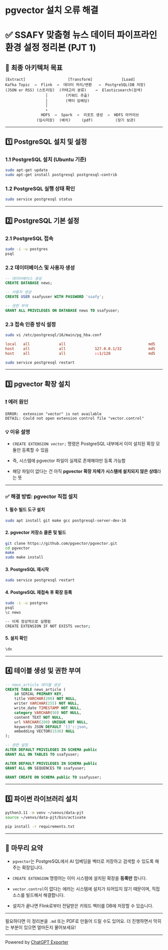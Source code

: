 # pgvector 설치 오류 해결

✅ SSAFY 맞춤형 뉴스 데이터 파이프라인 환경 설정 정리본 (PJT 1)
==========================================

📌 최종 아키텍처 목표
-------------

```
[Extract]                   [Transform]             [Load]
Kafka Topic  →  Flink  →  데이터 처리/변환   →  PostgreSQL(DB 저장)
(JSON or RSS) (스트리밍)  (카테고리 분류)    →  Elasticsearch(검색)
                  │        (키워드 추출)      
                  │        (벡터 임베딩)
                  │
                  ↓            
                HDFS  →  Spark  →  리포트 생성  →  HDFS 아카이브
              (임시저장)  (배치)     (pdf)          (장기 보관)
```

* * *

1️⃣ PostgreSQL 설치 및 설정
----------------------

### 1.1 PostgreSQL 설치 (Ubuntu 기준)

```bash
sudo apt-get update
sudo apt-get install postgresql postgresql-contrib
```

### 1.2 PostgreSQL 실행 상태 확인

```bash
sudo service postgresql status
```

* * *

2️⃣ PostgreSQL 기본 설정
--------------------

### 2.1 PostgreSQL 접속

```bash
sudo -i -u postgres
psql
```

### 2.2 데이터베이스 및 사용자 생성

```sql
-- 데이터베이스 생성
CREATE DATABASE news;

-- 사용자 생성
CREATE USER ssafyuser WITH PASSWORD 'ssafy';

-- 권한 부여
GRANT ALL PRIVILEGES ON DATABASE news TO ssafyuser;
```

### 2.3 접속 인증 방식 설정

```bash
sudo vi /etc/postgresql/16/main/pg_hba.conf
```

```conf
local   all             all                                     md5
host    all             all             127.0.0.1/32            md5
host    all             all             ::1/128                 md5
```

```bash
sudo service postgresql restart
```

* * *

3️⃣ pgvector 확장 설치
------------------

### ❗ 에러 원인

```
ERROR:  extension "vector" is not available
DETAIL: Could not open extension control file "vector.control"
```

### 💡 이유 설명

*   `CREATE EXTENSION vector;` 명령은 PostgreSQL 내부에서 이미 설치된 확장 모듈만 등록할 수 있음
    
*   즉, 시스템에 pgvector 파일이 실제로 존재해야만 등록 가능함
    
*   해당 파일이 없다는 건 아직 **pgvector 확장 자체가 시스템에 설치되지 않은 상태**라는 뜻
    

* * *

### ✅ 해결 방법: pgvector 직접 설치

#### 1\. 필수 빌드 도구 설치

```bash
sudo apt install git make gcc postgresql-server-dev-16
```

#### 2\. pgvector 저장소 클론 및 빌드

```bash
git clone https://github.com/pgvector/pgvector.git
cd pgvector
make
sudo make install
```

#### 3\. PostgreSQL 재시작

```bash
sudo service postgresql restart
```

#### 4\. PostgreSQL 재접속 후 확장 등록

```bash
sudo -i -u postgres
psql
\c news

-- 이제 정상적으로 실행됨
CREATE EXTENSION IF NOT EXISTS vector;
```

#### 5\. 설치 확인

```sql
\dx
```

* * *

4️⃣ 테이블 생성 및 권한 부여
------------------

```sql
-- news_article 테이블 생성
CREATE TABLE news_article (
    id SERIAL PRIMARY KEY,
    title VARCHAR(200) NOT NULL,
    writer VARCHAR(255) NOT NULL,
    write_date TIMESTAMP NOT NULL,
    category VARCHAR(50) NOT NULL,
    content TEXT NOT NULL,
    url VARCHAR(200) UNIQUE NOT NULL,
    keywords JSON DEFAULT '[]'::json,
    embedding VECTOR(1536) NULL
);
```

```sql
-- 권한 설정
ALTER DEFAULT PRIVILEGES IN SCHEMA public
GRANT ALL ON TABLES TO ssafyuser;

ALTER DEFAULT PRIVILEGES IN SCHEMA public
GRANT ALL ON SEQUENCES TO ssafyuser;

GRANT CREATE ON SCHEMA public TO ssafyuser;
```

* * *

5️⃣ 파이썬 라이브러리 설치
----------------

```bash
python3.11 -m venv ~/venvs/data-pjt
source ~/venvs/data-pjt/bin/activate

pip install -r requirements.txt
```

* * *

🧠 마무리 요약
---------

*   `pgvector`는 PostgreSQL에서 AI 임베딩을 벡터로 저장하고 검색할 수 있도록 해주는 확장입니다.
    
*   `CREATE EXTENSION` 명령어는 이미 시스템에 설치된 확장을 **등록만** 합니다.
    
*   `vector.control`이 없다는 에러는 시스템에 설치가 되어있지 않기 때문이며, 직접 소스를 빌드해서 해결합니다.
    
*   설치가 끝나면 Flink로부터 전달받은 키워드 벡터를 DB에 저장할 수 있습니다.
    

* * *

필요하다면 이 정리본을 `.md` 또는 PDF로 만들어 드릴 수도 있어요. 더 진행하면서 막히는 부분이 있으면 얼마든지 물어보세요!



---
Powered by [ChatGPT Exporter](https://www.chatgptexporter.com)